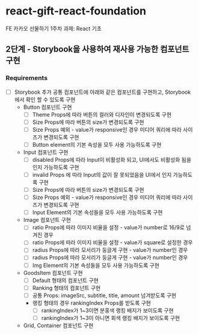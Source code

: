 # react-gift-react-foundation
FE 카카오 선물하기 1주차 과제: React 기초

## 2단계 - Storybook을 사용하여 재사용 가능한 컴포넌트 구현
### Requirements
- [ ] Storybook 추가
공통 컴포넌트에 아래와 같은 컴포넌트를 구현하고, Storybook에서 확인 할 수 있도록 구현
  - Button 컴포넌트 구현
    - [ ] Theme Props에 따라 버튼의 컬러와 디자인이 변경되도록 구현
    - [ ] Size Props에 따라 버튼의 size가 변경되도록 구현
    - [ ] Size Props 예외 - value가 responsive인 경우 미디어 쿼리에 따라 사이즈가 변경되도록 구현
    - [ ] Button element의 기본 속성을 모두 사용 가능하도록 구현

  - Input 컴포넌트 구현
    - [ ] disabled Props에 따라 Input이 비활성화 되고, UI에서도 비활성화 됨을 인지 가능하도록 구현
    - [ ] invalid Props 에 따라 Input의 값이 잘 못되었음을 UI에서 인지 가능하도록 구현
    - [ ] Size Props에 따라 버튼의 size가 변경되도록 구현
    - [ ] Size Props 예외 - value가 responsive인 경우 미디어 쿼리에 따라 사이즈가 변경되도록 구현
    - [ ] Input Element의 기본 속성들을 모두 사용 가능하도록 구현

  - Image 컴포넌트 구현
    - [ ] ratio Props에 따라 이미지 비율을 설정 - value가 number로 16/9로 넘겨진 경우
    - [ ] ratio Props에 따라 이미지 비율을 설정 - value가 square로 설정한 경우
    - [ ] radius Props에 따라 모서리가 둥글게 구현 - value가 number인 경우
    - [ ] radius Props에 따라 모서리가 둥글게 구현 - value가 number인 경우
    - [ ] Img Element의 기본 속성들을 모두 사용 가능하도록 구현

  - GoodsItem 컴포넌트 구현
    - [ ] Default 형태의 컴포넌트 구현
    - [ ] Ranking 형태의 컴포넌트 구현
    - [ ] 공통 Props: imageSrc, subtitle, title, amount 넘겨받도록 구현
    - 랭킹 형태의 경우 rankingIndex Props를 받도록 구현
      - [ ] rankingIndex가 1~3이면 분홍색 랭킹 배지가 보이도록 구현
      - [ ] rankingIndex가 1~3이 아니면 회색 랭킹 배지가 보이도록 구현

  - Grid, Container 컴포넌트 구현
